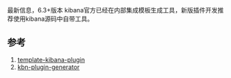 最新信息，6.3+版本 kibana官方已经在内部集成模板生成工具，新版插件开发推荐使用kibana源码中自带工具。




## 参考
1. [template-kibana-plugin](https://github.com/elastic/template-kibana-plugin)
2. [kbn-plugin-generator](https://github.com/elastic/kibana/tree/master/packages/kbn-plugin-generator#quick-start)